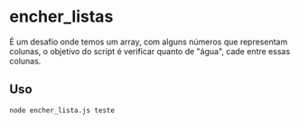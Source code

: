 # encher_listas


É um desafio onde temos um array, com alguns números que representam colunas, o objetivo do script é verificar quanto de "água", cade entre essas colunas.

## Uso


`node encher_lista.js teste`
